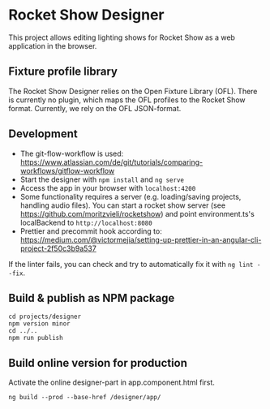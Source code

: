 # Rocket Show Designer

This project allows editing lighting shows for Rocket Show as a web application in the browser.

## Fixture profile library

The Rocket Show Designer relies on the Open Fixture Library (OFL). There is currently no plugin, which maps the OFL profiles to the Rocket Show format. Currently, we rely on the OFL JSON-format.

## Development

- The git-flow-workflow is used: https://www.atlassian.com/de/git/tutorials/comparing-workflows/gitflow-workflow
- Start the designer with `npm install` and `ng serve`
- Access the app in your browser with `localhost:4200`
- Some functionality requires a server (e.g. loading/saving projects, handling audio files). You can start a rocket show server (see https://github.com/moritzvieli/rocketshow) and point environment.ts's localBackend to `http://localhost:8080`
- Prettier and precommit hook according to: https://medium.com/@victormejia/setting-up-prettier-in-an-angular-cli-project-2f50c3b9a537

If the linter fails, you can check and try to automatically fix it with `ng lint --fix`.

## Build & publish as NPM package

```
cd projects/designer
npm version minor
cd ../..
npm run publish
```

## Build online version for production

Activate the online designer-part in app.component.html first.

```
ng build --prod --base-href /designer/app/
```
